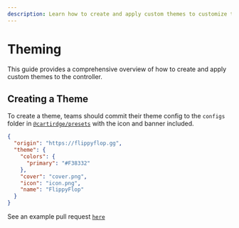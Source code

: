 ```yaml
---
description: Learn how to create and apply custom themes to customize the appearance of your Cartridge Controller.
---
```


# Theming

This guide provides a comprehensive overview of how to create and apply custom themes to the controller.

## Creating a Theme

To create a theme, teams should commit their theme config to the `configs` folder in [`@cartirdge/presets`](https://github.com/cartridge-gg/presets/tree/main/configs) with the icon and banner included.

```json
{
  "origin": "https://flippyflop.gg",
  "theme": {
    "colors": {
      "primary": "#F38332"
    },
    "cover": "cover.png",
    "icon": "icon.png",
    "name": "FlippyFlop"
  }
}
```

See an example pull request [`here`](https://github.com/cartridge-gg/presets/pull/8/files)

